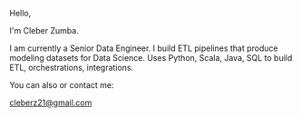 Hello,

I'm Cleber Zumba.

I am currently a Senior Data Engineer. I build ETL pipelines that produce modeling datasets for Data Science. Uses Python, Scala, Java, SQL to build ETL, orchestrations, integrations.

You can also or contact me:


cleberz21@gmail.com
